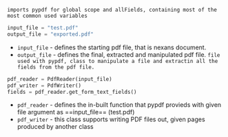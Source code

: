 `imports pypdf for global scope and allFields, containing most of the most common used variables`
```python
input_file = "test.pdf"
output_file = "exported.pdf"
```
* `input_file` - defines the starting pdf file, that is nexans document.
* `output_file` - defines the final, extracted and manipulated pdf file.
`file used with pypdf, class to manipulate a file and extractin all the fields from the pdf file.`
```python
pdf_reader = PdfReader(input_file)
pdf_writer = PdfWriter()
fields = pdf_reader.get_form_text_fields()
```
* `pdf_reader` - defines the in-built function that pypdf provieds with given file argument as ==input_file== (test.pdf)
* `pdf_writer` - this class supports writing PDF files out, given pages produced by another class

